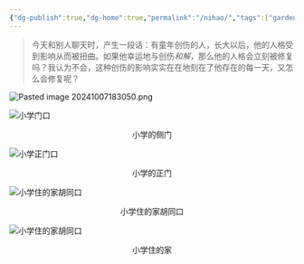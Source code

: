 ```yaml
---
{"dg-publish":true,"dg-home":true,"permalink":"/nihao/","tags":["gardenEntry"],"dgPassFrontmatter":true,"noteIcon":"1","created":"2023-09-29T22:57:39.467+08:00","updated":"2024-10-07T18:30:51.681+08:00"}
---
```


> 今天和别人聊天时，产生一段话：有童年创伤的人，长大以后，他的人格受到影响从而被扭曲。如果他幸运地与创伤*和解*，那么他的人格会立刻被修复吗？我认为不会，这种创伤的影响实实在在地刻在了他存在的每一天，又怎么会修复呢？

![Pasted image 20241007183050.png](/img/user/Pasted%20image%2020241007183050.png)

![小学门口](https://i.v2ex.co/8G27e944.jpeg)
<p style="text-align:center">小学的侧门</p>

![小学正门口](https://i.v2ex.co/4G6Nh7sL.jpeg)<p style="text-align:center">小学的正门</p>


![小学住的家胡同口](https://i.v2ex.co/0sVBvAEY.jpeg)<p style="text-align:center">小学住的家胡同口</p>

![小学住的家胡同口](https://i.v2ex.co/DO2XStey.jpeg)<p style="text-align:center">小学住的家</p>

